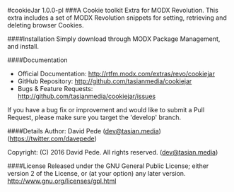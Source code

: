 #cookieJar 1.0.0-pl
###A Cookie toolkit Extra for MODX Revolution.
This extra includes a set of MODX Revolution snippets for setting, retrieving and deleting browser Cookies.

####Installation
Simply download through MODX Package Management, and install.

####Documentation
- Official Documentation: http://rtfm.modx.com/extras/revo/cookiejar
- GitHub Repository: http://github.com/tasianmedia/cookiejar
- Bugs & Feature Requests: http://github.com/tasianmedia/cookiejar/issues

If you have a bug fix or improvement and would like to submit a Pull Request, please make sure you target the 'develop' branch.

####Details
Author: David Pede (dev@tasian.media) (https://twitter.com/davepede)

Copyright: (C) 2016 David Pede. All rights reserved. (dev@tasian.media)

####License
Released under the GNU General Public License; either version 2 of the License, or (at your option) any later version.
http://www.gnu.org/licenses/gpl.html